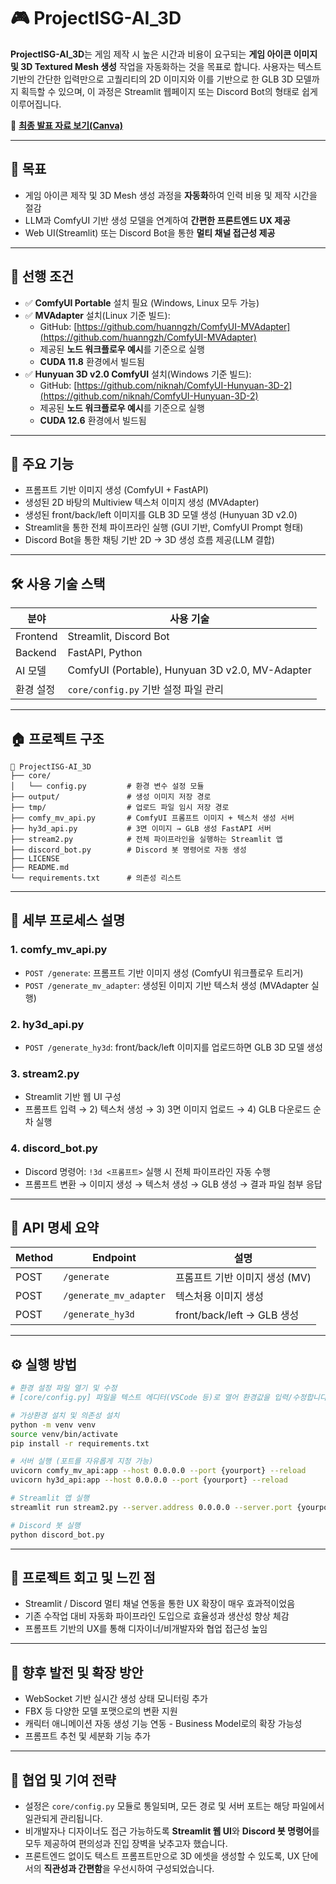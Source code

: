 # 🎮 ProjectISG-AI_3D

**ProjectISG-AI_3D**는 게임 제작 시 높은 시간과 비용이 요구되는 **게임 아이콘 이미지 및 3D Textured Mesh 생성** 작업을 자동화하는 것을 목표로 합니다. 사용자는 텍스트 기반의 간단한 입력만으로 고퀄리티의 2D 이미지와 이를 기반으로 한 GLB 3D 모델까지 획득할 수 있으며, 이 과정은 Streamlit 웹페이지 또는 Discord Bot의 형태로 쉽게 이루어집니다.

📎 **[최종 발표 자료 보기(Canva)](https://www.canva.com/design/DAGpFri1Psc/8Qdu-G4EM12JpsM9bEOmXg/view?utm_content=DAGpFri1Psc&utm_campaign=designshare&utm_medium=link2&utm_source=uniquelinks&utlId=h09cc5a9eb8)**

---

## 🚀 목표

- 게임 아이콘 제작 및 3D Mesh 생성 과정을 **자동화**하여 인력 비용 및 제작 시간을 절감
- LLM과 ComfyUI 기반 생성 모델을 연계하여 **간편한 프론트엔드 UX 제공**
- Web UI(Streamlit) 또는 Discord Bot을 통한 **멀티 채널 접근성 제공**

---

## 📌 선행 조건

- ✅ **ComfyUI Portable** 설치 필요 (Windows, Linux 모두 가능)
- ✅ **MVAdapter** 설치(Linux 기준 빌드):
  - GitHub: [https://github.com/huanngzh/ComfyUI-MVAdapter](https://github.com/huanngzh/ComfyUI-MVAdapter)
  - 제공된 **노드 워크플로우 예시**를 기준으로 실행
  - **CUDA 11.8** 환경에서 빌드됨
- ✅ **Hunyuan 3D v2.0 ComfyUI** 설치(Windows 기준 빌드):
  - GitHub: [https://github.com/niknah/ComfyUI-Hunyuan-3D-2](https://github.com/niknah/ComfyUI-Hunyuan-3D-2)
  - 제공된 **노드 워크플로우 예시**를 기준으로 실행
  - **CUDA 12.6** 환경에서 빌드됨

---

## 🤩 주요 기능

- 프롬프트 기반 이미지 생성 (ComfyUI + FastAPI)
- 생성된 2D 바탕의 Multiview 텍스처 이미지 생성 (MVAdapter)
- 생성된 front/back/left 이미지를 GLB 3D 모델 생성 (Hunyuan 3D v2.0)
- Streamlit을 통한 전체 파이프라인 실행 (GUI 기반, ComfyUI Prompt 형태)
- Discord Bot을 통한 채팅 기반 2D → 3D 생성 흐름 제공(LLM 결합)

---

## 🛠 사용 기술 스택

| 분야       | 사용 기술                                           |
| -------- | ----------------------------------------------- |
| Frontend | Streamlit, Discord Bot                          |
| Backend  | FastAPI, Python                                 |
| AI 모델    | ComfyUI (Portable), Hunyuan 3D v2.0, MV-Adapter |
| 환경 설정    | `core/config.py` 기반 설정 파일 관리                    |

---

## 🏠 프로젝트 구조

```
📁 ProjectISG-AI_3D
├── core/
│   └── config.py         # 환경 변수 설정 모듈
├── output/               # 생성 이미지 저장 경로
├── tmp/                  # 업로드 파일 임시 저장 경로
├── comfy_mv_api.py       # ComfyUI 프롬프트 이미지 + 텍스처 생성 서버
├── hy3d_api.py           # 3면 이미지 → GLB 생성 FastAPI 서버
├── stream2.py            # 전체 파이프라인을 실행하는 Streamlit 앱
├── discord_bot.py        # Discord 봇 명령어로 자동 생성
├── LICENSE
├── README.md
└── requirements.txt      # 의존성 리스트
```

---

## 🧬 세부 프로세스 설명

### 1. comfy_mv_api.py

- `POST /generate`: 프롬프트 기반 이미지 생성 (ComfyUI 워크플로우 트리거)
- `POST /generate_mv_adapter`: 생성된 이미지 기반 텍스처 생성 (MVAdapter 실행)

### 2. hy3d_api.py

- `POST /generate_hy3d`: front/back/left 이미지를 업로드하면 GLB 3D 모델 생성

### 3. stream2.py

- Streamlit 기반 웹 UI 구성
- 프롬프트 입력 → 2) 텍스처 생성 → 3) 3면 이미지 업로드 → 4) GLB 다운로드 순차 실행

### 4. discord_bot.py

- Discord 명령어: `!3d <프롬프트>` 실행 시 전체 파이프라인 자동 수행
- 프롬프트 변환 → 이미지 생성 → 텍스처 생성 → GLB 생성 → 결과 파일 첨부 응답

---

## 📡 API 명세 요약

| Method | Endpoint               | 설명                       |
| ------ | ---------------------- | ------------------------ |
| POST   | `/generate`            | 프롬프트 기반 이미지 생성 (MV)      |
| POST   | `/generate_mv_adapter` | 텍스처용 이미지 생성              |
| POST   | `/generate_hy3d`       | front/back/left → GLB 생성 |

---

## ⚙ 실행 방법

```bash
# 환경 설정 파일 열기 및 수정
# [core/config.py] 파일을 텍스트 에디터(VSCode 등)로 열어 환경값을 입력/수정합니다.

# 가상환경 설치 및 의존성 설치
python -m venv venv
source venv/bin/activate
pip install -r requirements.txt

# 서버 실행 (포트를 자유롭게 지정 가능)
uvicorn comfy_mv_api:app --host 0.0.0.0 --port {yourport} --reload
uvicorn hy3d_api:app --host 0.0.0.0 --port {yourport} --reload

# Streamlit 앱 실행
streamlit run stream2.py --server.address 0.0.0.0 --server.port {yourport}

# Discord 봇 실행
python discord_bot.py
```

---

## 💭 프로젝트 회고 및 느낀 점

- Streamlit / Discord 멀티 채널 연동을 통한 UX 확장이 매우 효과적이었음
- 기존 수작업 대비 자동화 파이프라인 도입으로 효율성과 생산성 향상 체감
- 프롬프트 기반의 UX를 통해 디자이너/비개발자와 협업 접근성 높임

---

## 🔮 향후 발전 및 확장 방안

- WebSocket 기반 실시간 생성 상태 모니터링 추가
- FBX 등 다양한 모델 포맷으로의 변환 지원
- 캐릭터 애니메이션 자동 생성 기능 연동 - Business Model로의 확장 가능성
- 프롬프트 추천 및 세분화 기능 추가

---

## 🤝 협업 및 기여 전략

- 설정은 `core/config.py` 모듈로 통일되며, 모든 경로 및 서버 포트는 해당 파일에서 일관되게 관리됩니다.
- 비개발자나 디자이너도 접근 가능하도록 **Streamlit 웹 UI**와 **Discord 봇 명령어**를 모두 제공하여 편의성과 진입 장벽을 낮추고자 했습니다.
- 프론트엔드 없이도 텍스트 프롬프트만으로 3D 에셋을 생성할 수 있도록, UX 단에서의 **직관성과 간편함**을 우선시하여 구성되었습니다.
